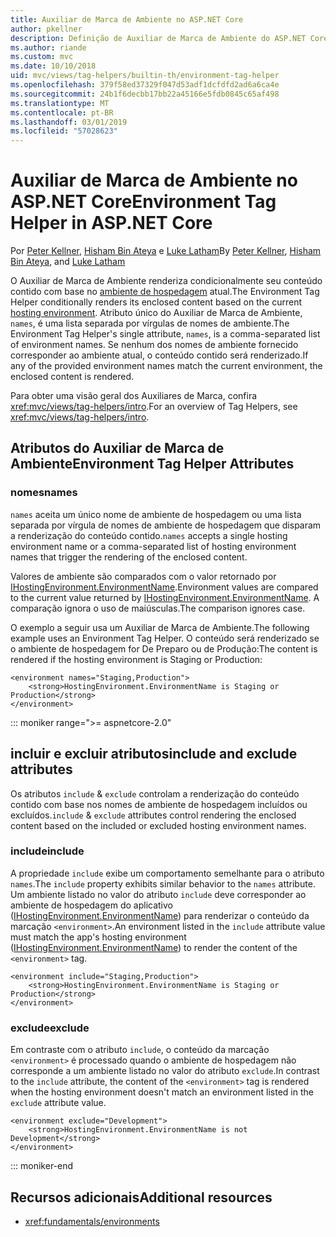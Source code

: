 ```yaml
---
title: Auxiliar de Marca de Ambiente no ASP.NET Core
author: pkellner
description: Definição de Auxiliar de Marca de Ambiente do ASP.NET Core, incluindo todas as propriedades
ms.author: riande
ms.custom: mvc
ms.date: 10/10/2018
uid: mvc/views/tag-helpers/builtin-th/environment-tag-helper
ms.openlocfilehash: 379f58ed37329f047d53adf1dcfdfd2ad6a6ca4e
ms.sourcegitcommit: 24b1f6decbb17bb22a45166e5fdb0845c65af498
ms.translationtype: MT
ms.contentlocale: pt-BR
ms.lasthandoff: 03/01/2019
ms.locfileid: "57028623"
---
```

# <a name="environment-tag-helper-in-aspnet-core"></a><span data-ttu-id="274b3-103">Auxiliar de Marca de Ambiente no ASP.NET Core</span><span class="sxs-lookup"><span data-stu-id="274b3-103">Environment Tag Helper in ASP.NET Core</span></span>

<span data-ttu-id="274b3-104">Por [Peter Kellner](http://peterkellner.net), [Hisham Bin Ateya](https://twitter.com/hishambinateya) e [Luke Latham](https://github.com/guardrex)</span><span class="sxs-lookup"><span data-stu-id="274b3-104">By [Peter Kellner](http://peterkellner.net), [Hisham Bin Ateya](https://twitter.com/hishambinateya), and [Luke Latham](https://github.com/guardrex)</span></span>

<span data-ttu-id="274b3-105">O Auxiliar de Marca de Ambiente renderiza condicionalmente seu conteúdo contido com base no [ambiente de hospedagem](xref:fundamentals/environments) atual.</span><span class="sxs-lookup"><span data-stu-id="274b3-105">The Environment Tag Helper conditionally renders its enclosed content based on the current [hosting environment](xref:fundamentals/environments).</span></span> <span data-ttu-id="274b3-106">Atributo único do Auxiliar de Marca de Ambiente, `names`, é uma lista separada por vírgulas de nomes de ambiente.</span><span class="sxs-lookup"><span data-stu-id="274b3-106">The Environment Tag Helper's single attribute, `names`, is a comma-separated list of environment names.</span></span> <span data-ttu-id="274b3-107">Se nenhum dos nomes de ambiente fornecido corresponder ao ambiente atual, o conteúdo contido será renderizado.</span><span class="sxs-lookup"><span data-stu-id="274b3-107">If any of the provided environment names match the current environment, the enclosed content is rendered.</span></span>

<span data-ttu-id="274b3-108">Para obter uma visão geral dos Auxiliares de Marca, confira <xref:mvc/views/tag-helpers/intro>.</span><span class="sxs-lookup"><span data-stu-id="274b3-108">For an overview of Tag Helpers, see <xref:mvc/views/tag-helpers/intro>.</span></span>

## <a name="environment-tag-helper-attributes"></a><span data-ttu-id="274b3-109">Atributos do Auxiliar de Marca de Ambiente</span><span class="sxs-lookup"><span data-stu-id="274b3-109">Environment Tag Helper Attributes</span></span>

### <a name="names"></a><span data-ttu-id="274b3-110">nomes</span><span class="sxs-lookup"><span data-stu-id="274b3-110">names</span></span>

<span data-ttu-id="274b3-111">`names` aceita um único nome de ambiente de hospedagem ou uma lista separada por vírgula de nomes de ambiente de hospedagem que disparam a renderização do conteúdo contido.</span><span class="sxs-lookup"><span data-stu-id="274b3-111">`names` accepts a single hosting environment name or a comma-separated list of hosting environment names that trigger the rendering of the enclosed content.</span></span>

<span data-ttu-id="274b3-112">Valores de ambiente são comparados com o valor retornado por [IHostingEnvironment.EnvironmentName](xref:Microsoft.AspNetCore.Hosting.IHostingEnvironment.EnvironmentName*).</span><span class="sxs-lookup"><span data-stu-id="274b3-112">Environment values are compared to the current value returned by [IHostingEnvironment.EnvironmentName](xref:Microsoft.AspNetCore.Hosting.IHostingEnvironment.EnvironmentName*).</span></span> <span data-ttu-id="274b3-113">A comparação ignora o uso de maiúsculas.</span><span class="sxs-lookup"><span data-stu-id="274b3-113">The comparison ignores case.</span></span>

<span data-ttu-id="274b3-114">O exemplo a seguir usa um Auxiliar de Marca de Ambiente.</span><span class="sxs-lookup"><span data-stu-id="274b3-114">The following example uses an Environment Tag Helper.</span></span> <span data-ttu-id="274b3-115">O conteúdo será renderizado se o ambiente de hospedagem for De Preparo ou de Produção:</span><span class="sxs-lookup"><span data-stu-id="274b3-115">The content is rendered if the hosting environment is Staging or Production:</span></span>

```cshtml
<environment names="Staging,Production">
    <strong>HostingEnvironment.EnvironmentName is Staging or Production</strong>
</environment>
```

::: moniker range=">= aspnetcore-2.0"

## <a name="include-and-exclude-attributes"></a><span data-ttu-id="274b3-116">incluir e excluir atributos</span><span class="sxs-lookup"><span data-stu-id="274b3-116">include and exclude attributes</span></span>

<span data-ttu-id="274b3-117">Os atributos `include` & `exclude` controlam a renderização do conteúdo contido com base nos nomes de ambiente de hospedagem incluídos ou excluídos.</span><span class="sxs-lookup"><span data-stu-id="274b3-117">`include` & `exclude` attributes control rendering the enclosed content based on the included or excluded hosting environment names.</span></span>

### <a name="include"></a><span data-ttu-id="274b3-118">include</span><span class="sxs-lookup"><span data-stu-id="274b3-118">include</span></span>

<span data-ttu-id="274b3-119">A propriedade `include` exibe um comportamento semelhante para o atributo `names`.</span><span class="sxs-lookup"><span data-stu-id="274b3-119">The `include` property exhibits similar behavior to the `names` attribute.</span></span> <span data-ttu-id="274b3-120">Um ambiente listado no valor do atributo `include` deve corresponder ao ambiente de hospedagem do aplicativo ([IHostingEnvironment.EnvironmentName](xref:Microsoft.AspNetCore.Hosting.IHostingEnvironment.EnvironmentName*)) para renderizar o conteúdo da marcação `<environment>`.</span><span class="sxs-lookup"><span data-stu-id="274b3-120">An environment listed in the `include` attribute value must match the app's hosting environment ([IHostingEnvironment.EnvironmentName](xref:Microsoft.AspNetCore.Hosting.IHostingEnvironment.EnvironmentName*)) to render the content of the `<environment>` tag.</span></span>

```cshtml
<environment include="Staging,Production">
    <strong>HostingEnvironment.EnvironmentName is Staging or Production</strong>
</environment>
```

### <a name="exclude"></a><span data-ttu-id="274b3-121">exclude</span><span class="sxs-lookup"><span data-stu-id="274b3-121">exclude</span></span>

<span data-ttu-id="274b3-122">Em contraste com o atributo `include`, o conteúdo da marcação `<environment>` é processado quando o ambiente de hospedagem não corresponde a um ambiente listado no valor do atributo `exclude`.</span><span class="sxs-lookup"><span data-stu-id="274b3-122">In contrast to the `include` attribute, the content of the `<environment>` tag is rendered when the hosting environment doesn't match an environment listed in the `exclude` attribute value.</span></span>

```cshtml
<environment exclude="Development">
    <strong>HostingEnvironment.EnvironmentName is not Development</strong>
</environment>
```

::: moniker-end

## <a name="additional-resources"></a><span data-ttu-id="274b3-123">Recursos adicionais</span><span class="sxs-lookup"><span data-stu-id="274b3-123">Additional resources</span></span>

* <xref:fundamentals/environments>
